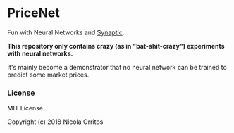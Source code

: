 
PriceNet
========

Fun with Neural Networks and [Synaptic](http://caza.la/synaptic).

**This repository only contains crazy (as in "bat-shit-crazy") experiments with neural networks.**

It's mainly become a demonstrator that no neural network can be trained to predict some market prices.


### License

MIT License

Copyright (c) 2018 Nicola Orritos
